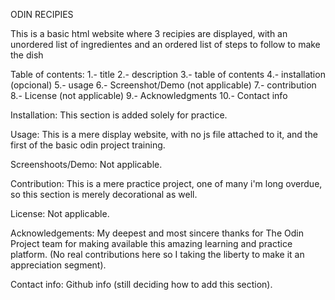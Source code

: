 ODIN RECIPIES

This is a basic html website where 3 recipies are displayed, with an unordered list of ingredientes and an ordered list of steps to follow to make the dish

Table of contents:
1.- title
2.- description
3.- table of contents
4.- installation (opcional)
5.- usage
6.- Screenshot/Demo (not applicable)
7.- contribution
8.- License (not applicable)
9.- Acknowledgments
10.- Contact info

Installation:
This section is added solely for practice.

Usage:
This is a mere display website, with no js file attached to it, and the first of the basic odin project training.

Screenshoots/Demo: 
Not applicable.

Contribution:
This is a mere practice project, one of many i'm long overdue, so this section is merely decorational as well.

License:
Not applicable.

Acknowledgements:
My deepest and most sincere thanks for The Odin Project team for making available this amazing learning and practice platform. (No real contributions here so I taking the liberty to make it an appreciation segment).

Contact info:
Github info (still deciding how to add this section).
